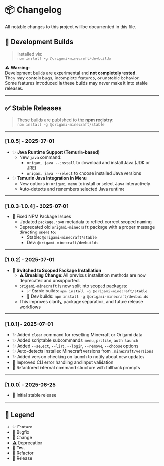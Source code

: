 # 📦 Changelog

All notable changes to this project will be documented in this file.

## 🔁 Development Builds
  
> Installed via:  
> `npm install -g @origami-minecraft/devbuilds`

⚠️ **Warning:**  
Development builds are experimental and **not completely tested**.  
They may contain bugs, incomplete features, or unstable behavior.  
Some features introduced in these builds may never make it into stable releases.

---

## ✅ Stable Releases

> These builds are published to the **npm registry**:  
> `npm install -g @origami-minecraft/stable`

--- 

### [1.0.5] - 2025-07-01
- ✨ **Java Runtime Support (Temurin-based)**
  - New `java` command:
    - `origami java --install` to download and install Java (JDK or JRE)
    - `origami java --select` to choose installed Java versions
- ✨ **Temurin Java Integration in Menu**
  - New options in `origami menu` to install or select Java interactively
  - Auto-detects and remembers selected Java runtime

---

### [1.0.3-1.0.4] - 2025-07-01
- 🐛 Fixed NPM Package Issues
  - Updated `package.json` metadata to reflect correct scoped naming
  - Deprecated old `origami-minecraft` package with a proper message directing users to:
    - Stable: `@origami-minecraft/stable`
    - Dev: `@origami-minecraft/devbuilds`

---

### [1.0.2] - 2025-07-01
- 🔄 **Switched to Scoped Package Installation**
  - ⚠️ **Breaking Change**: All previous installation methods are now deprecated and unsupported.
  - `origami-minecraft` is now split into scoped packages:
    - ✅ Stable builds: `npm install -g @origami-minecraft/stable`
    - 🧪 Dev builds: `npm install -g @origami-minecraft/devbuilds`
  - This improves clarity, package separation, and future release workflows.

--- 

### [1.0.1] - 2025-07-01
- ✨ Added `clean` command for resetting Minecraft or Origami data
- ✨ Added scriptable subcommands: `menu`, `profile`, `auth`, `launch`
- ✨ Added `--select`, `--list`, `--login`, `--remove`, `--choose` options
- ✨ Auto-detects installed Minecraft versions from `.minecraft/versions`
- ✨ Added version checking on launch to notify about new updates
- 🔄 Improved CLI error handling and input validation
- 🔄 Refactored internal command structure with fallback prompts

--- 

### [1.0.0] - 2025-06-25
- 🎉 Initial stable release

---

## 📌 Legend

- ✨ Feature  
- 🐛 Bugfix  
- 🔄 Change  
- ⚠️ Deprecation  
- 🧪 Test  
- 🚧 Refactor  
- 🎉 Release
